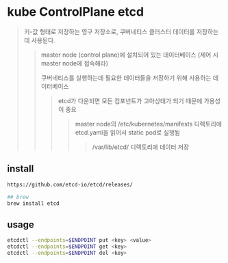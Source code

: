 # kube ControlPlane etcd

> 키-값 형태로 저장하는 영구 저장소로, 쿠버네티스 클러스터 데이터를 저장하는데 사용된다.
>
> > master node (control plane)에 설치되어 있는 데이터베이스 (제어 시 master node에 접속해라)
> >
> > 쿠버네티스를 실행하는데 필요한 데이터들을 저장하기 위해 사용하는 데이터베이스
> >
> > > etcd가 다운되면 모든 컴포넌트가 고아상태가 되기 때문에 가용성이 중요
> > >
> > > > master node의 /etc/kubernetes/manifests 디렉토리에 etcd.yaml을 읽어서 static pod로 실행됨
> > > >
> > > > > /var/lib/etcd/ 디렉토리에 데이터 저장

## install

```sh
https://github.com/etcd-io/etcd/releases/

## brew
brew install etcd
```

## usage

```sh
etcdctl --endpoints=$ENDPOINT put <key> <value>
etcdctl --endpoints=$ENDPOINT get <key>
etcdctl --endpoints=$ENDPOINT del <key>
```
